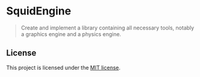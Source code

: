 # SquidEngine

> Create and implement a library containing all necessary tools, notably a graphics engine and a physics engine.

## License

This project is licensed under the [MIT license](./LICENSE).
